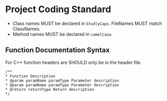 Project Coding Standard
=======================

* Class names MUST be declared in `StudlyCaps`. FileNames MUST match ClassNames.
* Method names MUST be declared in `camelCase`.


Function Documentation Syntax
-----------------------------

For C++ function headers are SHOULD only be in the header file.

```
/**
* Function Description
* @param paramName paramType Parameter description
* @param paramName paramType Parameter description
* @return returnType Return description
*/
```